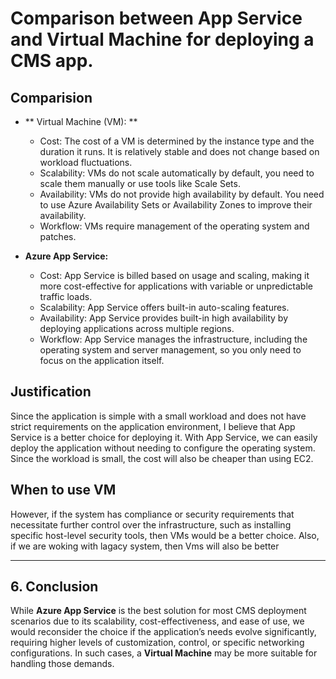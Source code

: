 # Comparison between App Service and Virtual Machine for deploying a CMS app.

## Comparision
- ** Virtual Machine (VM): **
  - Cost: The cost of a VM is determined by the instance type and the duration it runs. It is relatively stable and does not change based on workload fluctuations.
  - Scalability: VMs do not scale automatically by default, you need to scale them manually or use tools like Scale Sets.
  - Availability: VMs do not provide high availability by default. You need to use Azure Availability Sets or Availability Zones to improve their availability.
  - Workflow: VMs require management of the operating system and patches.

- **Azure App Service:**
  - Cost: App Service is billed based on usage and scaling, making it more cost-effective for applications with variable or unpredictable traffic loads.
  - Scalability: App Service offers built-in auto-scaling features.
  - Availability: App Service provides built-in high availability by deploying applications across multiple regions.
  - Workflow: App Service manages the infrastructure, including the operating system and server management, so you only need to focus on the application itself.

## Justification

Since the application is simple with a small workload and does not have strict requirements on the application environment, I believe that App Service is a better choice for deploying it. With App Service, we can easily deploy the application without needing to configure the operating system. Since the workload is small, the cost will also be cheaper than using EC2.

## When to use VM

However, if the system has compliance or security requirements that necessitate further control over the infrastructure, such as installing specific host-level security tools, then VMs would be a better choice.
Also, if we are woking with lagacy system, then Vms will also be better

---

## 6. Conclusion
While **Azure App Service** is the best solution for most CMS deployment scenarios due to its scalability, cost-effectiveness, and ease of use, we would reconsider the choice if the application’s needs evolve significantly, requiring higher levels of customization, control, or specific networking configurations. In such cases, a **Virtual Machine** may be more suitable for handling those demands.
